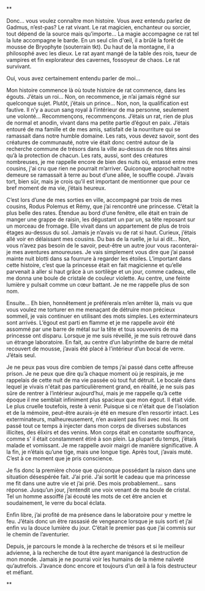 **

Donc… vous voulez connaître mon histoire. Vous avez entendu parlez de Gadmus, n’est-pas? Le rat vivant. Le rat magicien, enchanteur ou sorcier, tout dépend de la source mais qu’importe… La magie accompagne ce rat tel la lute accompagne le barde. En un seul clin d'œil, il a brûlé la forêt de mousse de Bryophyte (souterrain tkt). Du haut de la montagne, il a philosophé avec les dieux. Le rat ayant mangé de la table des rois, tueur de vampires et fin explorateur des cavernes, fossoyeur de chaos. Le rat survivant.

Oui, vous avez certainement entendu parler de moi…

Mon histoire commence là où toute histoire de rat commence, dans les égouts. J’étais un roi… Non, on recommence, je n’ai jamais régné sur quelconque sujet. Plutôt, j’étais un prince… Non, non, la qualification est fautive. Il n’y a aucun sang royal à l’intérieur de ma personne, seulement une volonté… Recommençons, recommençons. J’étais un rat, rien de plus de normal et anodin, vivant dans ma petite partie d’égout en paix. J’étais entouré de ma famille et de mes amis, satisfait de la nourriture qui se ramassait dans notre humble domaine. Les rats, vous devez savoir, sont des créatures de communauté, notre vie était donc centré autour de la recherche commune de trésors dans la ville au-dessus de nos têtes ainsi qu’à la protection de chacun. Les rats, aussi, sont des créatures nombreuses, je me rappelle encore de bien des nuits où, entassé entre mes cousins, j'ai cru que rien ne pourrait m’arriver. Quiconque approchait notre demeure se ramassait à terre au bout d’une allée, le souffle coupé. J’avais tort, bien sûr, mais je crois qu’il est important de mentionner que pour ce bref moment de ma vie, j’étais heureux.

C’est lors d’une de mes sorties en ville, accompagné par trois de mes cousins, Rodus Polemus et Rémy, que j’ai rencontré une princesse. C’était la plus belle des rates. Étendue au bord d’une fenêtre, elle était en train de manger une grappe de raisin, les dégustant un par un, sa tête reposant sur un morceau de fromage. Elle vivait dans un appartement de plus de trois étages au-dessus du sol. Jamais je n’avais vu de rat si haut. Curieux, j’étais allé voir en délaissant mes cousins. Du bas de la ruelle, je lui ai dit… Non, vous n’avez pas besoin de le savoir, peut-être un autre jour vous raconterai-je mes aventures amoureuses. Je vais simplement vous dire que j’ai passé mainte nuit blotti dans sa fourrure à regarder les étoiles. L’important dans cette histoire, c’est que la princesse était en fait magicienne et qu’elle parvenait à aller si haut grâce à un sortilège et un jour, comme cadeau, elle me donna une boule de cristale de couleur violette. Au centre, une feinte lumière y pulsait comme un cœur battant. Je ne me rappelle plus de son nom.

Ensuite… Eh bien, honnêtement je préférerais m’en arrêter là, mais vu que vous voulez me torturer en me menaçant de détruire mon précieux sommeil, je vais continuer en utilisant des mots simples. Les exterminateurs sont arrivés. L’égout est parti en flamme et je me rappelle avoir été assommé par une barre de métal sur la tête et tous souvenirs de ma princesse ont disparu. Lorsque je me suis réveillé, je me suis retrouvé dans un étrange laboratoire. En fait, au centre d’un labyrinthe de barre de métal recouvert de mousse, j’avais été placé à l’intérieur d’un bocal de verre. J’étais seul.

Je ne peux pas vous dire combien de temps j’ai passé dans cette affreuse prison. Je ne peux que dire qu’à chaque moment où je respirais, je me rappelais de cette nuit de ma vie passée où tout fut détruit. Le bocale dans lequel je vivais n'était pas particulièrement grand, en réalité, je ne suis pas sûre de rentrer à l’intérieur aujourd’hui, mais je me rappelle qu’à cette époque il me semblait infiniment plus spacieux que mon égout. Il était vide. Le plus cruelle toutefois, reste à venir. Puisque si ce n'était que de l’isolation et de la mémoire, peut-être aurais-je été en mesure d’en ressortir intact. Les exterminateurs, malheureusement, n’en avaient pas fini avec moi. Ils ont passé tout ce temps à injecter dans mon corps de diverses substances illicites, des élixirs et des venins. Mon corps était en constante souffrance, comme s' il était constamment étiré à son plein. La plupart du temps, j’étais malade et vomissant. Je me rappelle avoir maigri de manière significative. À la fin, je n’étais qu’une tige, mais une longue tige. Après tout, j’avais muté. C’est à ce moment que je pris conscience.

Je fis donc la première chose que quiconque possédant la raison dans une situation désespérée fait. J’ai prié. J’ai sortit le cadeau que ma princesse me fit dans une autre vie et j’ai prié. Des mois probablement… sans réponse. Jusqu’un jour, j’entendit une voix venant de ma boule de cristal. Tel un homme assoiffé j’ai écouté les mots de cet être ancien et soudainement, le verre du bocal éclata.

Enfin libre, j’ai profité de ma présence dans le laboratoire pour y mettre le feu. J’étais donc un être rassasié de vengeance lorsque je suis sorti et j’ai enfin vu la douce lumière du jour. C’était le premier pas que j’ai commis sur le chemin de l’aventurier.

Depuis, je parcours le monde à la recherche de trésors et si le meilleur advienne, à la recherche de tout être ayant manigancé la destruction de mon monde. Jamais je ne pourrai voir les humains de la même naïveté qu’autrefois. J’avance donc encore et toujours d’un œil à la fois destructeur et méfiant.

**